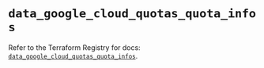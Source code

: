# `data_google_cloud_quotas_quota_infos`

Refer to the Terraform Registry for docs: [`data_google_cloud_quotas_quota_infos`](https://registry.terraform.io/providers/hashicorp/google/5.32.0/docs/data-sources/cloud_quotas_quota_infos).
